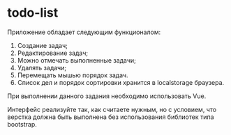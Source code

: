 # todo-list

Приложение обладает следующим функционалом:

1. Создание задач;
2. Редактирование задач;
3. Можно отмечать выполненные задачи;
4. Удалять задачи;
5. Перемещать мышью порядок задач.
6. Список дел и порядок сортировки хранится в localstorage браузера.

При выполнении данного задания необходимо использовать Vue.

Интерфейс реализуйте так, как считаете нужным, но с условием, что верстка должна быть выполнена без использования библиотек типа bootstrap.
